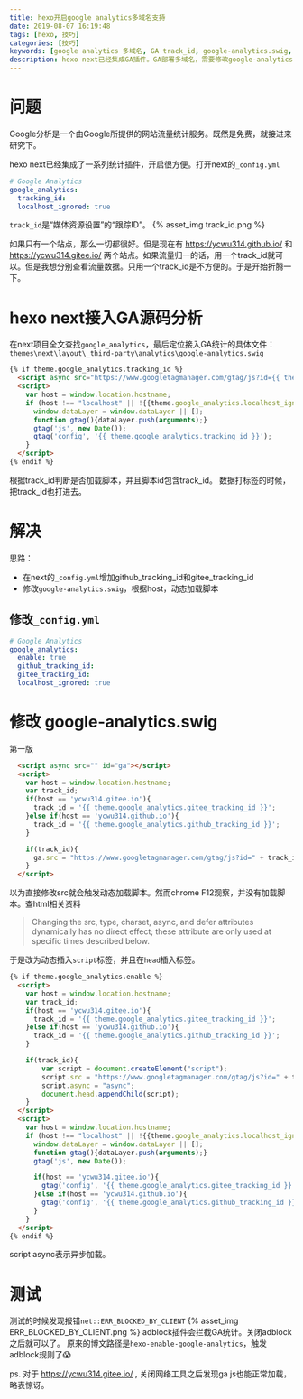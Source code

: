 ```yaml
---
title: hexo开启google analytics多域名支持
date: 2019-08-07 16:19:48
tags: [hexo, 技巧]
categories: [技巧]
keywords: [google analytics 多域名, GA track_id, google-analytics.swig, ERR_BLOCKED_BY_CLIENT]
description: hexo next已经集成GA插件。GA部署多域名，需要修改google-analytics.swig。adblock插件会拦截GA加载，导致ERR_BLOCKED_BY_CLIENT报错。
---
```


# 问题

Google分析是一个由Google所提供的网站流量统计服务。既然是免费，就接进来研究下。

hexo next已经集成了一系列统计插件，开启很方便。打开next的`_config.yml`
```yml
# Google Analytics
google_analytics:
  tracking_id: 
  localhost_ignored: true
```
`track_id`是“媒体资源设置”的“跟踪ID”。
{% asset_img track_id.png %}

如果只有一个站点，那么一切都很好。但是现在有 https://ycwu314.github.io/ 和 https://ycwu314.gitee.io/ 两个站点。如果流量归一的话，用一个track_id就可以。但是我想分别查看流量数据。只用一个track_id是不方便的。于是开始折腾一下。

# hexo next接入GA源码分析

在next项目全文查找`google_analytics`，最后定位接入GA统计的具体文件：`themes\next\layout\_third-party\analytics\google-analytics.swig`
```html
{% if theme.google_analytics.tracking_id %}
  <script async src="https://www.googletagmanager.com/gtag/js?id={{ theme.google_analytics.tracking_id }}"></script>
  <script>
    var host = window.location.hostname;
    if (host !== "localhost" || !{{theme.google_analytics.localhost_ignored}}) {
      window.dataLayer = window.dataLayer || [];
      function gtag(){dataLayer.push(arguments);}
      gtag('js', new Date());
      gtag('config', '{{ theme.google_analytics.tracking_id }}');
    }
  </script>
{% endif %}
```
根据track_id判断是否加载脚本，并且脚本id包含track_id。
数据打标签的时候，把track_id也打进去。

# 解决

思路：
- 在next的`_config.yml`增加github_tracking_id和gitee_tracking_id
- 修改`google-analytics.swig`，根据host，动态加载脚本

## 修改`_config.yml`

```yml
# Google Analytics
google_analytics:
  enable: true
  github_tracking_id: 
  gitee_tracking_id: 
  localhost_ignored: true
```

# 修改 google-analytics.swig

第一版
```html
  <script async src="" id="ga"></script>
  <script>
    var host = window.location.hostname;
    var track_id;
    if(host == 'ycwu314.gitee.io'){
      track_id = '{{ theme.google_analytics.gitee_tracking_id }}';  
    }else if(host == 'ycwu314.github.io'){
      track_id = '{{ theme.google_analytics.github_tracking_id }}';
    }

    if(track_id){
      ga.src = "https://www.googletagmanager.com/gtag/js?id=" + track_id;
    }
  </script>
```
以为直接修改src就会触发动态加载脚本。然而chrome F12观察，并没有加载脚本。查html相关资料
>Changing the src, type, charset, async, and defer attributes dynamically has no direct effect; these attribute are only used at specific times described below.

于是改为动态插入`script`标签，并且在`head`插入标签。

```html
{% if theme.google_analytics.enable %}
  <script>
    var host = window.location.hostname;
    var track_id;
    if(host == 'ycwu314.gitee.io'){
      track_id = '{{ theme.google_analytics.gitee_tracking_id }}';  
    }else if(host == 'ycwu314.github.io'){
      track_id = '{{ theme.google_analytics.github_tracking_id }}';
    }

    if(track_id){
        var script = document.createElement("script");
        script.src = "https://www.googletagmanager.com/gtag/js?id=" + track_id;
        script.async = "async";
        document.head.appendChild(script);
    }
  </script>
  <script>
    var host = window.location.hostname;
    if (host !== "localhost" || !{{theme.google_analytics.localhost_ignored}}) {
      window.dataLayer = window.dataLayer || [];
      function gtag(){dataLayer.push(arguments);}
      gtag('js', new Date());

      if(host == 'ycwu314.gitee.io'){
        gtag('config', '{{ theme.google_analytics.gitee_tracking_id }}');  
      }else if(host == 'ycwu314.github.io'){
        gtag('config', '{{ theme.google_analytics.github_tracking_id }}');
      }
    }
  </script>
{% endif %}
```
script async表示异步加载。

# 测试

测试的时候发现报错`net::ERR_BLOCKED_BY_CLIENT`
{% asset_img ERR_BLOCKED_BY_CLIENT.png %}
adblock插件会拦截GA统计。关闭adblock之后就可以了。
原来的博文路径是`hexo-enable-google-analytics`，触发adblock规则了😱

ps. 对于 https://ycwu314.gitee.io/ , 关闭网络工具之后发现ga js也能正常加载，略表惊讶。
